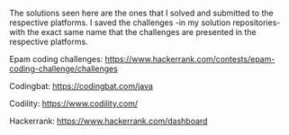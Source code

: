 The solutions seen here are the ones that I solved and submitted to the respective platforms.
I saved the challenges -in my solution repositories- with the exact same name that the challenges are presented in the respective platforms.

Epam coding challenges: https://www.hackerrank.com/contests/epam-coding-challenge/challenges

Codingbat: https://codingbat.com/java

Codility: https://www.codility.com/

Hackerrank: https://www.hackerrank.com/dashboard

